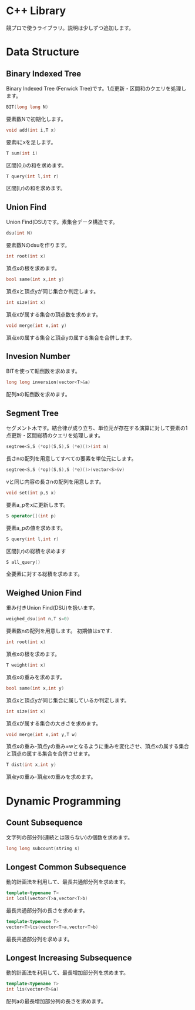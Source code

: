 # C++ Library

競プロで使うライブラリ。説明は少しずつ追加します。<br>
# Data Structure
## Binary Indexed Tree
Binary Indexed Tree (Fenwick Tree)です。1点更新・区間和のクエリを処理します。
```C++
BIT(long long N)
```
要素数Nで初期化します。
```C++
void add(int i,T x)
```
要素iにxを足します。
```C++
T sum(int i)
```
区間[0,i)の和を求めます。

```C++
T query(int l,int r)
```
区間[l,r)の和を求めます。

## Union Find
Union Find(DSU)です。素集合データ構造です。
```C++
dsu(int N)
```
要素数Nのdsuを作ります。
```C++
int root(int x)
```
頂点xの根を求めます。
```C++
bool same(int x,int y)
```
頂点xと頂点yが同じ集合か判定します。
```C++
int size(int x)
```
頂点xが属する集合の頂点数を求めます。
```C++
void merge(int x,int y)
```
頂点xの属する集合と頂点yの属する集合を合併します。
## Invesion Number
BITを使って転倒数を求めます。
```C++
long long inversion(vector<T>&a)
```
配列aの転倒数を求めます。
## Segment Tree
セグメント木です。結合律が成り立ち、単位元が存在する演算に対して要素の1点更新・区間総積のクエリを処理します。
```C++
segtree<S,S (*op)(S,S),S (*e)()>(int n)
```
長さnの配列を用意してすべての要素を単位元にします。
```C++
segtree<S,S (*op)(S,S),S (*e)()>(vector<S>&v)
```
vと同じ内容の長さnの配列を用意します。
```C++
void set(int p,S x)
```
要素a_pをxに更新します。
```C++
S operator[](int p)
```
要素a_pの値を求めます。
```C++
S query(int l,int r)
```
区間[l,r)の総積を求めます

```C++
S all_query()
```
全要素に対する総積を求めます。
## Weighed Union Find
重み付きUnion Find(DSU)を扱います。
```C++
weighed_dsu(int n,T s=0)
```
要素数nの配列を用意します。
初期値はsです.
```C++
int root(int x)
```
頂点xの根を求めます。
```C++
T weight(int x)
```
頂点xの重みを求めます。
```C++
bool same(int x,int y)
```
頂点xと頂点yが同じ集合に属しているか判定します。
```C++
int size(int x)
```
頂点xが属する集合の大きさを求めます。
```C++
void merge(int x,int y,T w)
```
頂点xの重み-頂点yの重み=wとなるように重みを変化させ、頂点xの属する集合と頂点の属する集合を合併させます。
```C++
T dist(int x,int y)
```
頂点yの重み-頂点xの重みを求めます。
# Dynamic Programming
## Count Subsequence
文字列の部分列(連続とは限らない)の個数を求めます。
```C++
long long subcount(string s)
```
## Longest Common Subsequence
動的計画法を利用して、最長共通部分列を求めます。
```C++
template<typename T>
int lcsl(vector<T>a,vector<T>b)
```
最長共通部分列の長さを求めます。
```C++
template<typename T>
vector<T>lcs(vector<T>a,vector<T>b)
```
最長共通部分列を求めます。
## Longest Increasing Subsequence
動的計画法を利用して、最長増加部分列を求めます。
```C++
template<typename T>
int lis(vector<T>&a)
```
配列aの最長増加部分列の長さを求めます。
